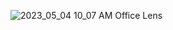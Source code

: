 ![2023_05_04 10_07 AM Office Lens](https://user-images.githubusercontent.com/127173636/236234104-e9e35e03-bd50-4454-ba59-d237436e0e75.jpg)

